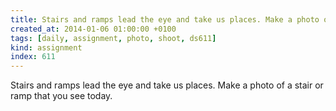 ```yaml
---
title: Stairs and ramps lead the eye and take us places. Make a photo of a stair or ramp that you see today.
created_at: 2014-01-06 01:00:00 +0100
tags: [daily, assignment, photo, shoot, ds611]
kind: assignment
index: 611
---
```


Stairs and ramps lead the eye and take us places. Make a photo of a stair or ramp that you see today.
